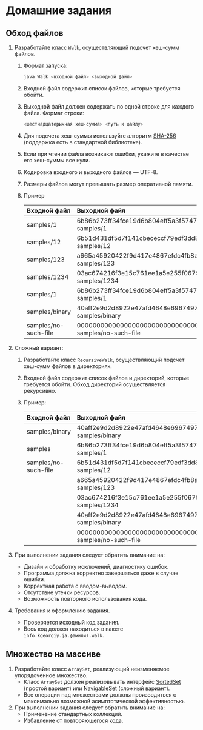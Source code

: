# Домашние задания

## Обход файлов

1. Разработайте класс `Walk`, осуществляющий подсчет хеш-сумм файлов.
    1. Формат запуска:

        ```bash
        java Walk <входной файл> <выходной файл>
        ```

    2. Входной файл содержит список файлов, которые требуется обойти.
    3. Выходной файл должен содержать по одной строке для каждого файла. Формат строки:

        ```bash
        <шестнадцатеричная хеш-сумма> <путь к файлу>
        ```

    4. Для подсчета хеш-суммы используйте алгоритм [SHA-256](https://en.wikipedia.org/wiki/SHA-256) (поддержка есть в стандартной библиотеке).
    5. Если при чтении файла возникают ошибки, укажите в качестве его хеш-суммы все нули.
    6. Кодировка входного и выходного файлов — UTF-8.
    7. Размеры файлов могут превышать размер оперативной памяти.
    8. Пример

        | Входной файл         | Выходной файл                                                                         |
        |:---------------------|:--------------------------------------------------------------------------------------|
        | samples/1            | 6b86b273ff34fce19d6b804eff5a3f5747ada4eaa22f1d49c01e52ddb7875b4b samples/1            |
        | samples/12           | 6b51d431df5d7f141cbececcf79edf3dd861c3b4069f0b11661a3eefacbba918 samples/12           |
        | samples/123          | a665a45920422f9d417e4867efdc4fb8a04a1f3fff1fa07e998e86f7f7a27ae3 samples/123          |
        | samples/1234         | 03ac674216f3e15c761ee1a5e255f067953623c8b388b4459e13f978d7c846f4 samples/1234         |
        | samples/1            | 6b86b273ff34fce19d6b804eff5a3f5747ada4eaa22f1d49c01e52ddb7875b4b samples/1            |
        | samples/binary       | 40aff2e9d2d8922e47afd4648e6967497158785fbd1da870e7110266bf944880 samples/binary       |
        | samples/no-such-file | 0000000000000000000000000000000000000000000000000000000000000000 samples/no-such-file |

2. Сложный вариант:
    1. Разработайте класс `RecursiveWalk`, осуществляющий подсчет хеш-сумм файлов в директориях.
    2. Входной файл содержит список файлов и директорий, которые требуется обойти. Обход директорий осуществляется рекурсивно.
    3. Пример:

        | Входной файл         | Выходной файл                                                                         |
        |:---------------------|:--------------------------------------------------------------------------------------|
        | samples/binary       | 40aff2e9d2d8922e47afd4648e6967497158785fbd1da870e7110266bf944880 samples/binary       |
        | samples              | 6b86b273ff34fce19d6b804eff5a3f5747ada4eaa22f1d49c01e52ddb7875b4b samples/1            |
        | samples/no-such-file | 6b51d431df5d7f141cbececcf79edf3dd861c3b4069f0b11661a3eefacbba918 samples/12           |
        |                      | a665a45920422f9d417e4867efdc4fb8a04a1f3fff1fa07e998e86f7f7a27ae3 samples/123          |
        |                      | 03ac674216f3e15c761ee1a5e255f067953623c8b388b4459e13f978d7c846f4 samples/1234         |
        |                      | 40aff2e9d2d8922e47afd4648e6967497158785fbd1da870e7110266bf944880 samples/binary       |
        |                      | 0000000000000000000000000000000000000000000000000000000000000000 samples/no-such-file |

3. При выполнении задания следует обратить внимание на:
    * Дизайн и обработку исключений, диагностику ошибок.
    * Программа должна корректно завершаться даже в случае ошибки.
    * Корректная работа с вводом-выводом.
    * Отсутствие утечки ресурсов.
    * Возможность повторного использования кода.
4. Требования к оформлению задания.
    * Проверяется исходный код задания.
    * Весь код должен находиться в пакете `info.kgeorgiy.ja.фамилия.walk`.

## Множество на массиве

1. Разработайте класс `ArraySet`, реализующий неизменяемое упорядоченное множество.
    * Класс `ArraySet` должен реализовывать интерфейс [SortedSet](https://docs.oracle.com/en/java/javase/19/docs/api/java.base/java/util/SortedSet.html) (простой вариант) или [NavigableSet](https://docs.oracle.com/en/java/javase/19/docs/api/java.base/java/util/NavigableSet.html) (сложный вариант).
    * Все операции над множествами должны производиться с максимально возможной асимптотической эффективностью.
2. При выполнении задания следует обратить внимание на:
    * Применение стандартных коллекций.
    * Избавление от повторяющегося кода.
